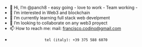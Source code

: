 - 👋 Hi, I’m @panch8 - easy going - love to work - Team working - 
- 👀 I’m interested in Web3 and blockchain
- 🌱 I’m currently learning full stack web develpment
- 💞️ I’m looking to collaborate on any web3 proyect
- 📫 How to reach me: mail: francisco.codino@gmail.com
-                     tel (italy): +39 375 588 6070

<!---
panch8/panch8 is a ✨ special ✨ repository because its `README.md` (this file) appears on your GitHub profile.
You can click the Preview link to take a look at your changes.
--->
